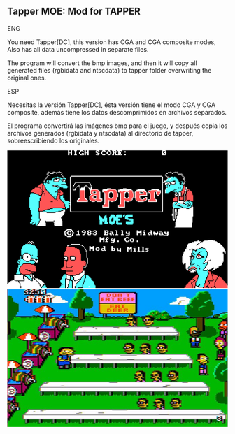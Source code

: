 Tapper MOE: Mod for TAPPER
--------------------------

ENG

You need Tapper[DC], this version has CGA and CGA composite modes, Also has all data uncompressed in separate files.

The program will convert the bmp images, and then it will copy all generated files (rgbidata and ntscdata) to tapper folder overwriting the original ones.


ESP

Necesitas la versión Tapper[DC], ésta versión tiene el modo CGA y CGA composite, además tiene los datos descomprimidos en archivos separados.

El programa convertirá las imágenes bmp para el juego, y después copia los archivos generados (rgbidata y ntscdata) al directorio de tapper,
sobreescribiendo los originales. 


<img src="image1.png">

<img src="image2.png">
